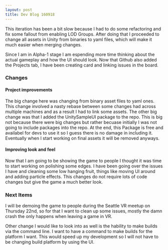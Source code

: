 ```yaml
---
layout: post
title: Dev Blog 160918
---
```


This iteration has been a bit slow because I had to do some refactoring and fix some fallout from enabling LOD Groups. After doing 
that I proceeded to change all assets in Unity from binaries to yaml files, which will make it much easier when merging changes. 

Since I am in Alpha-1 stage I am espending more time thinking about the actual gameplay and how the UI should look. Now that Github 
also added the Projects tab, I have been creating card and linking issues in the board. 

### Changes

#### Project improvements
The big change here was changing from binary asset files to yaml ones. This change involved a nasty rebase between some changes  had 
across multiple machines and as a result I had to link some assets. The other big change was that I added the UnitySampleUI package 
to the repo. This is big not because there were big changes but rather becuase initially I was not going to include packages into the
repo. At the end, this Package is free and availabel for devs to use it so I guess there is no damage in including it. Eventually when
I start working on final assets it will be removed anyways.

#### Improving look and feel
Now that I am going to be showing the game to people I thought it was time to start working on polishing some edges. I have been going 
over the issues I have and cleaning some low hanging fruit, things like moving UI around and adding particle effects. This changes do not
require lots of code changes but give the game a much better look.

### Next Items

I will be demoing the game to people during the Seattle VR meetup on Thursday 22nd, so for that I want to clean up some issues, mostly
the damn crash the only happens when leaving a game in VR. 

Other change I would like to look into as well is the hability to make builds via the command line. I want to have a command to make builds for the platform I want. This would speed up my development so I will not have to be changing build platform by using the UI.
